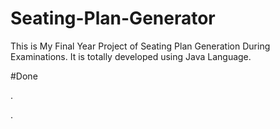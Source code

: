 # Seating-Plan-Generator

This is My Final Year Project of Seating Plan Generation During Examinations. It is totally developed using Java Language.


























#Done

























































































.




































































































































































































































































































































































































































































































.






































